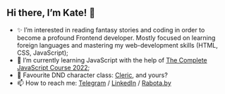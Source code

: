## Hi there, I’m Kate! 👋 
- ✨️ I’m interested in reading fantasy stories and coding in order to become a profound Frontend developer. Mostly focused on learning foreign languages and mastering my web-development skills (HTML, CSS, JavaScript);
- 🌱 I’m currently learning JavaScript with the help of [The Complete JavaScript Course 2022](https://github.com/jonasschmedtmann/complete-javascript-course);
- 🎲 Favourite DND character class: [Cleric](https://www.dndbeyond.com/classes/cleric), and yours?
- 📫 How to reach me: [Telegram](https://t.me/eolinn) / [LinkedIn](http://www.linkedin.com/in/eolinn) / [Rabota.by](https://rabota.by/resume/2684a9e8ff0b0fce290039ed1f4c7850653539) 

<!---
eollin/eollin is a ✨ special ✨ repository because its `README.md` (this file) appears on your GitHub profile.
You can click the Preview link to take a look at your changes.
--->
